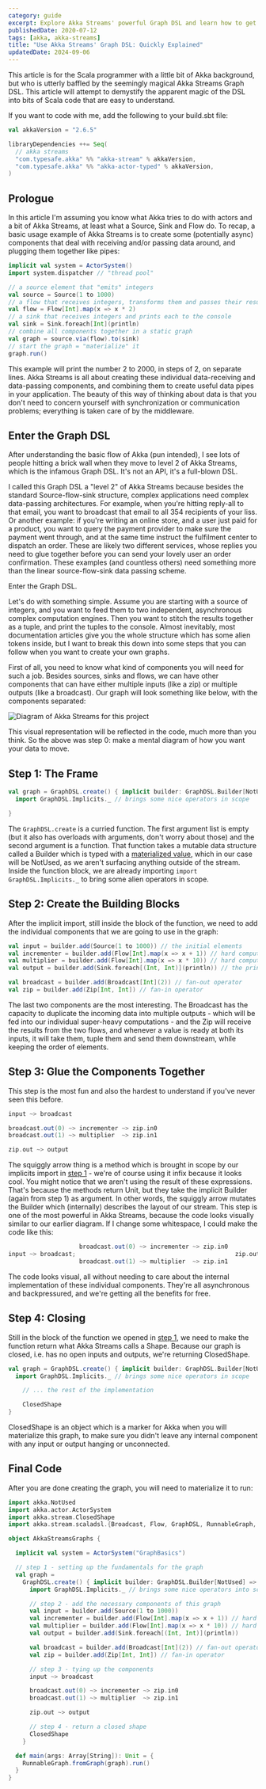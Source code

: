 ```yaml
---
category: guide
excerpt: Explore Akka Streams' powerful Graph DSL and learn how to get started quickly with our easy guide
publishedDate: 2020-07-12
tags: [akka, akka-streams]
title: "Use Akka Streams' Graph DSL: Quickly Explained"
updatedDate: 2024-09-06
---
```


This article is for the Scala programmer with a little bit of Akka background, but who is utterly baffled by the seemingly magical Akka Streams Graph DSL. This article will attempt to demystify the apparent magic of the DSL into bits of Scala code that are easy to understand.

If you want to code with me, add the following to your build.sbt file:

```scala
val akkaVersion = "2.6.5"

libraryDependencies ++= Seq(
  // akka streams
  "com.typesafe.akka" %% "akka-stream" % akkaVersion,
  "com.typesafe.akka" %% "akka-actor-typed" % akkaVersion,
)
```

## Prologue

In this article I'm assuming you know what Akka tries to do with actors and a bit of Akka Streams, at least what a Source, Sink and Flow do. To recap, a basic usage example of Akka Streams is to create some (potentially async) components that deal with receiving and/or passing data around, and plugging them together like pipes:

```scala
implicit val system = ActorSystem()
import system.dispatcher // "thread pool"

// a source element that "emits" integers
val source = Source(1 to 1000)
// a flow that receives integers, transforms them and passes their results further down
val flow = Flow[Int].map(x => x * 2)
// a sink that receives integers and prints each to the console
val sink = Sink.foreach[Int](println)
// combine all components together in a static graph
val graph = source.via(flow).to(sink)
// start the graph = "materialize" it
graph.run()
```

This example will print the number 2 to 2000, in steps of 2, on separate lines. Akka Streams is all about creating these individual data-receiving and data-passing components, and combining them to create useful data pipes in your application. The beauty of this way of thinking about data is that you don't need to concern yourself with synchronization or communication problems; everything is taken care of by the middleware.

## Enter the Graph DSL

After understanding the basic flow of Akka (pun intended), I see lots of people hitting a brick wall when they move to level 2 of Akka Streams, which is the infamous Graph DSL. It's not an API, it's a full-blown DSL.

I called this Graph DSL a "level 2" of Akka Streams because besides the standard Source-flow-sink structure, complex applications need complex data-passing architectures. For example, when you're hitting reply-all to that email, you want to broadcast that email to all 354 recipients of your liss. Or another example: if you're writing an online store, and a user just paid for a product, you want to query the payment provider to make sure the payment went through, and at the same time instruct the fulfilment center to dispatch an order. These are likely two different services, whose replies you need to glue together before you can send your lovely user an order confirmation. These examples (and countless others) need something more than the linear source-flow-sink data passing scheme.

Enter the Graph DSL.

Let's do with something simple. Assume you are starting with a source of integers, and you want to feed them to two independent, asynchronous complex computation engines. Then you want to stitch the results together as a tuple, and print the tuples to the console. Almost inevitably, most documentation articles give you the whole structure which has some alien tokens inside, but I want to break this down into some steps that you can follow when you want to create your own graphs.

First of all, you need to know what kind of components you will need for such a job. Besides sources, sinks and flows, we can have other components that can have either multiple inputs (like a zip) or multiple outputs (like a broadcast). Our graph will look something like below, with the components separated:

![Diagram of Akka Streams for this project](images/akka-streams-diagram.png)

This visual representation will be reflected in the code, much more than you think. So the above was step 0: make a mental diagram of how you want your data to move.

## Step 1: The Frame

```scala
val graph = GraphDSL.create() { implicit builder: GraphDSL.Builder[NotUsed] =>
  import GraphDSL.Implicits._ // brings some nice operators in scope

}
```

The `GraphDSL.create` is a curried function. The first argument list is empty (but it also has overloads with arguments, don't worry about those) and the second argument is a function. That function takes a mutable data structure called a Builder which is typed with a [materialized value](/articles/the-brilliance-of-materialized-values-in-akka-streams), which in our case will be NotUsed, as we aren't surfacing anything outside of the stream. Inside the function block, we are already importing `import GraphDSL.Implicits._` to bring some alien operators in scope.

## Step 2: Create the Building Blocks

After the implicit import, still inside the block of the function, we need to add the individual components that we are going to use in the graph:

```scala
val input = builder.add(Source(1 to 1000)) // the initial elements
val incrementer = builder.add(Flow[Int].map(x => x + 1)) // hard computation #1
val multiplier = builder.add(Flow[Int].map(x => x * 10)) // hard computation #2
val output = builder.add(Sink.foreach[(Int, Int)](println)) // the printer

val broadcast = builder.add(Broadcast[Int](2)) // fan-out operator
val zip = builder.add(Zip[Int, Int]) // fan-in operator
```

The last two components are the most interesting. The Broadcast has the capacity to duplicate the incoming data into multiple outputs - which will be fed into our individual super-heavy computations - and the Zip will receive the results from the two flows, and whenever a value is ready at both its inputs, it will take them, tuple them and send them downstream, while keeping the order of elements.

## Step 3: Glue the Components Together

This step is the most fun and also the hardest to understand if you've never seen this before.

```scala
input ~> broadcast

broadcast.out(0) ~> incrementer ~> zip.in0
broadcast.out(1) ~> multiplier  ~> zip.in1

zip.out ~> output
```

The squiggly arrow thing is a method which is brought in scope by our implicits import in [step 1](#step-1-the-frame) - we're of course using it infix because it looks cool. You might notice that we aren't using the result of these expressions. That's because the methods return Unit, but they take the implicit Builder (again from step 1) as argument. In other words, the squiggly arrow mutates the Builder which (internally) describes the layout of our stream. This step is one of the most powerful in Akka Streams, because the code looks visually similar to our earlier diagram. If I change some whitespace, I could make the code like this:

```scala
                    broadcast.out(0) ~> incrementer ~> zip.in0
input ~> broadcast;                                             zip.out ~> output
                    broadcast.out(1) ~> multiplier  ~> zip.in1
```

The code looks visual, all without needing to care about the internal implementation of these individual components. They're all asynchronous and backpressured, and we're getting all the benefits for free.

## Step 4: Closing

Still in the block of the function we opened in [step 1](#step-1-the-frame), we need to make the function return what Akka Streams calls a Shape. Because our graph is closed, i.e. has no open inputs and outputs, we're returning ClosedShape.

```scala
val graph = GraphDSL.create() { implicit builder: GraphDSL.Builder[NotUsed] =>
  import GraphDSL.Implicits._ // brings some nice operators in scope

    // ... the rest of the implementation

    ClosedShape
}
```

ClosedShape is an object which is a marker for Akka when you will materialize this graph, to make sure you didn't leave any internal component with any input or output hanging or unconnected.

## Final Code

After you are done creating the graph, you will need to materialize it to run:

```scala
import akka.NotUsed
import akka.actor.ActorSystem
import akka.stream.ClosedShape
import akka.stream.scaladsl.{Broadcast, Flow, GraphDSL, RunnableGraph, Sink, Source, Zip}

object AkkaStreamsGraphs {

  implicit val system = ActorSystem("GraphBasics")

  // step 1 - setting up the fundamentals for the graph
  val graph =
    GraphDSL.create() { implicit builder: GraphDSL.Builder[NotUsed] => // builder = MUTABLE data structure
      import GraphDSL.Implicits._ // brings some nice operators into scope

      // step 2 - add the necessary components of this graph
      val input = builder.add(Source(1 to 1000))
      val incrementer = builder.add(Flow[Int].map(x => x + 1)) // hard computation
      val multiplier = builder.add(Flow[Int].map(x => x * 10)) // hard computation
      val output = builder.add(Sink.foreach[(Int, Int)](println))

      val broadcast = builder.add(Broadcast[Int](2)) // fan-out operator
      val zip = builder.add(Zip[Int, Int]) // fan-in operator

      // step 3 - tying up the components
      input ~> broadcast

      broadcast.out(0) ~> incrementer ~> zip.in0
      broadcast.out(1) ~> multiplier  ~> zip.in1

      zip.out ~> output

      // step 4 - return a closed shape
      ClosedShape
    }

  def main(args: Array[String]): Unit = {
    RunnableGraph.fromGraph(graph).run()
  }
}
```
